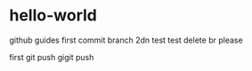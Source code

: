 # hello-world
github guides
first commit branch
2dn test
test delete br
please

first git push gigit push
